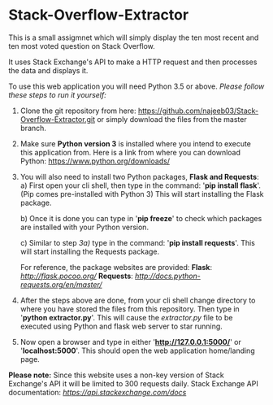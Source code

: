 # Stack-Overflow-Extractor

This is a small assigmnet which will simply display the ten most recent and ten most voted question on Stack Overflow. 

It uses Stack Exchange's API to make a HTTP request and then processes the data and displays it.

To use this web application you will need Python 3.5 or above. *Please follow these steps to run it yourself:*

1) Clone the git repository from here: https://github.com/najeeb03/Stack-Overflow-Extractor.git or simply download the files from the master branch.

2) Make sure **Python version 3** is installed where you intend to execute this application from. Here is a link from where you can download Python: https://www.python.org/downloads/

3) You will also need to install two Python  packages, **Flask and Requests**:  
    a) First open your cli shell, then type in the command: '**pip install flask**'. (Pip comes pre-installed with Python 3)
       This will start installing the Flask package.

    b) Once it is done you can type in '**pip freeze**' to check which packages are installed with your Python version.

    c) Similar to step *3a)* type in the command: '**pip install requests**'. This will start installing the Requests package.
    
    For reference, the package websites are provided: 
    **Flask**: *http://flask.pocoo.org/*
    **Requests**: *http://docs.python-requests.org/en/master/*
  
4) After the steps above are done, from your cli shell change directory to where you have stored the files from this repository.
   Then type in '**python extractor.py**'. This will cause the *extractor.py* file to be executed using Python and flask web server to star running.
   
5) Now open a browser and type in either '**http://127.0.0.1:5000/**' or '**localhost:5000**'. This should open the web application home/landing page.

**Please note:** Since this website uses a non-key version of Stack Exchange's API it will be limited to 300 requests daily.
Stack Exchange API documentation: *https://api.stackexchange.com/docs*
